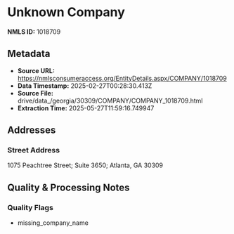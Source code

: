 # Unknown Company

**NMLS ID:** 1018709

## Metadata
- **Source URL:** https://nmlsconsumeraccess.org/EntityDetails.aspx/COMPANY/1018709
- **Data Timestamp:** 2025-02-27T00:28:30.413Z
- **Source File:** drive/data_/georgia/30309/COMPANY/COMPANY_1018709.html
- **Extraction Time:** 2025-05-27T11:59:16.749947

## Addresses
### Street Address
1075 Peachtree Street; Suite 3650; Atlanta, GA 30309

## Quality & Processing Notes
### Quality Flags
- missing_company_name
